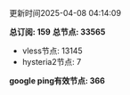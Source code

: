 更新时间2025-04-08 04:14:09

**总订阅: 159**
**总节点: 33565**
- vless节点: 13145
- hysteria2节点: 7

**google ping有效节点: 366**
